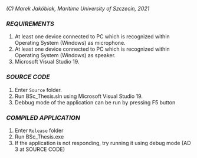 *(C) Marek Jakóbiak, Maritime University of Szczecin, 2021*

### ***REQUIREMENTS***
1. At least one device connected to PC which is recognized within Operating System (Windows) as microphone.
2. At least one device connected to PC which is recognized within Operating System (Windows) as speaker.
3. Microsoft Visual Studio 19.

### ***SOURCE CODE***
1. Enter `Source` folder.
2. Run BSc_Thesis.sln using Microsoft Visual Studio 19.
3. Debbug mode of the application can be run by pressing F5 button 

### ***COMPILED APPLICATION***
1. Enter `Release` folder
2. Run BSc_Thesis.exe
3. If the application is not responding, try running it using debug mode (AD 3 at SOURCE CODE)
